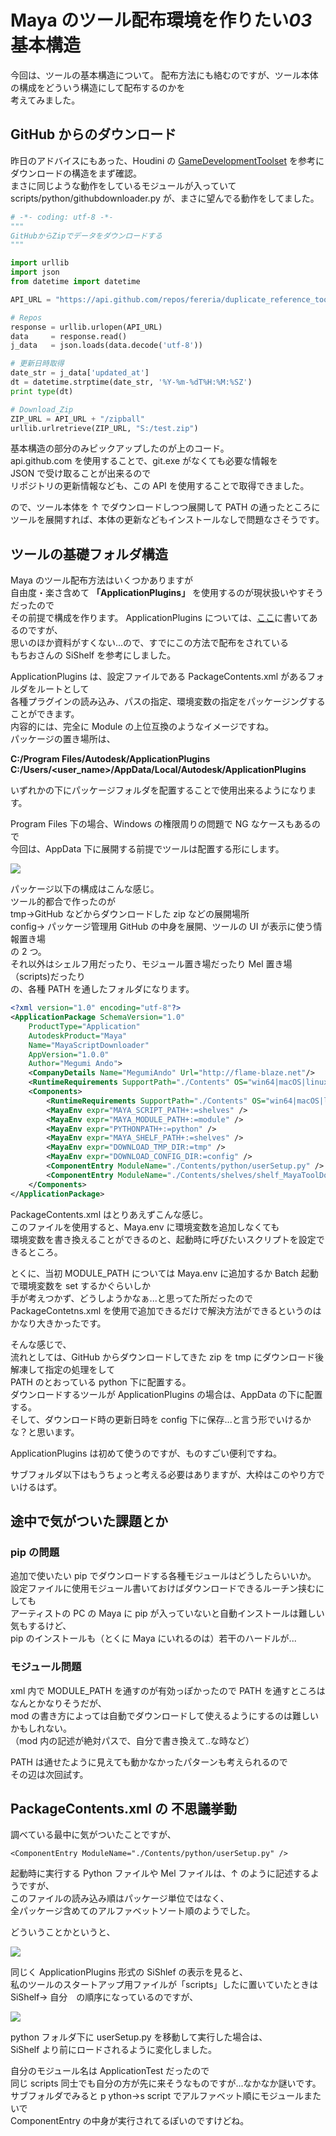 # Maya のツール配布環境を作りたい*03*基本構造

<!-- SUMMARY:Maya のツール配布環境を作りたい_03_基本構造 -->

今回は、ツールの基本構造について。
配布方法にも絡むのですが、ツール本体の構成をどういう構造にして配布するのかを  
考えてみました。

## GitHub からのダウンロード

昨日のアドバイスにもあった、Houdini の [GameDevelopmentToolset](https://github.com/sideeffects/GameDevelopmentToolset) を参考に  
ダウンロードの構造をまず確認。  
まさに同じような動作をしているモジュールが入っていて  
scripts/python/githubdownloader.py が、まさに望んでる動作をしてました。

```python
# -*- coding: utf-8 -*-
"""
GitHubからZipでデータをダウンロードする
"""

import urllib
import json
from datetime import datetime

API_URL = "https://api.github.com/repos/fereria/duplicate_reference_tool"

# Repos
response = urllib.urlopen(API_URL)
data     = response.read()
j_data   = json.loads(data.decode('utf-8'))

# 更新日時取得
date_str = j_data['updated_at']
dt = datetime.strptime(date_str, '%Y-%m-%dT%H:%M:%SZ')
print type(dt)

# Download_Zip
ZIP_URL = API_URL + "/zipball"
urllib.urlretrieve(ZIP_URL, "S:/test.zip")
```

基本構造の部分のみピックアップしたのが上のコード。  
api.github.com を使用することで、git.exe がなくても必要な情報を  
JSON で受け取ることが出来るので  
リポジトリの更新情報なども、この API を使用することで取得できました。

ので、ツール本体を ↑ でダウンロードしつつ展開して PATH の通ったところに  
ツールを展開すれば、本体の更新などもインストールなしで問題なさそうです。

## ツールの基礎フォルダ構造

Maya のツール配布方法はいくつかありますが  
自由度・楽さ含めて **「ApplicationPlugins」** を使用するのが現状扱いやすそうだったので  
その前提で構成を作ります。
ApplicationPlugins については、[ここ](https://knowledge.autodesk.com/ja/search-result/caas/CloudHelp/cloudhelp/2017/JPN/AutoCAD-Customization/files/GUID-5E50A846-C80B-4FFD-8DD3-C20B22098008-htm.html)に書いてあるのですが、  
思いのほか資料がすくない...ので、すでにこの方法で配布をされている  
もちおさんの SiShelf を参考にしました。

ApplicationPlugins は、設定ファイルである PackageContents.xml があるフォルダをルートとして  
各種プラグインの読み込み、パスの指定、環境変数の指定をパッケージングすることができます。  
内容的には、完全に Module の上位互換のようなイメージですね。  
パッケージの置き場所は、

**C:/Program Files/Autodesk/ApplicationPlugins**  
**C:/Users/<user_name>/AppData/Local/Autodesk/ApplicationPlugins**

いずれかの下にパッケージフォルダを配置することで使用出来るようになります。

Program Files 下の場合、Windows の権限周りの問題で NG なケースもあるので  
今回は、AppData 下に展開する前提でツールは配置する形にします。

![](https://gyazo.com/1a10f61fb24eb49530d72e018fb362b6.png)

パッケージ以下の構成はこんな感じ。  
ツール的都合で作ったのが  
tmp→GitHub などからダウンロードした zip などの展開場所  
config→ パッケージ管理用 GitHub の中身を展開、ツールの UI が表示に使う情報置き場  
の 2 つ。  
それ以外はシェルフ用だったり、モジュール置き場だったり Mel 置き場（scripts)だったり  
の、各種 PATH を通したフォルダになります。

```xml
<?xml version="1.0" encoding="utf-8"?>
<ApplicationPackage SchemaVersion="1.0"
    ProductType="Application"
    AutodeskProduct="Maya"
    Name="MayaScriptDownloader"
    AppVersion="1.0.0"
    Author="Megumi Ando">
    <CompanyDetails Name="MegumiAndo" Url="http://flame-blaze.net"/>
    <RuntimeRequirements SupportPath="./Contents" OS="win64|macOS|linux" Platform="Maya" SeriesMin="2008"  />
    <Components>
        <RuntimeRequirements SupportPath="./Contents" OS="win64|macOS|linux" Platform="Maya" SeriesMin="2008" />
        <MayaEnv expr="MAYA_SCRIPT_PATH+:=shelves" />
        <MayaEnv expr="MAYA_MODULE_PATH+:=module" />
        <MayaEnv expr="PYTHONPATH+:=python" />
        <MayaEnv expr="MAYA_SHELF_PATH+:=shelves" />
        <MayaEnv expr="DOWNLOAD_TMP_DIR:=tmp" />
        <MayaEnv expr="DOWNLOAD_CONFIG_DIR:=config" />
        <ComponentEntry ModuleName="./Contents/python/userSetup.py" />
        <ComponentEntry ModuleName="./Contents/shelves/shelf_MayaToolDownloader.mel" />
    </Components>
</ApplicationPackage>
```

PackageContents.xml はとりあえずこんな感じ。  
このファイルを使用すると、Maya.env に環境変数を追加しなくても  
環境変数を書き換えることができるのと、起動時に呼びたいスクリプトを設定できるところ。

とくに、当初 MODULE_PATH については Maya.env に追加するか Batch 起動で環境変数を set するかぐらいしか  
手が考えつかず、どうしようかなぁ...と思ってた所だったので  
PackageContetns.xml を使用で追加できるだけで解決方法ができるというのはかなり大きかったです。

そんな感じで、  
流れとしては、GitHub からダウンロードしてきた zip を tmp にダウンロード後解凍して指定の処理をして  
PATH のとおっている python 下に配置する。  
ダウンロードするツールが ApplicationPlugins の場合は、AppData の下に配置する。  
そして、ダウンロード時の更新日時を config 下に保存...と言う形でいけるかな？と思います。

ApplicationPlugins は初めて使うのですが、ものすごい便利ですね。

サブフォルダ以下はもうちょっと考える必要はありますが、大枠はこのやり方でいけるはず。

## 途中で気がついた課題とか

### pip の問題

追加で使いたい pip でダウンロードする各種モジュールはどうしたらいいか。  
設定ファイルに使用モジュール書いておけばダウンロードできるルーチン挟むにしても  
アーティストの PC の Maya に pip が入っていないと自動インストールは難しい気もするけど、  
pip のインストールも（とくに Maya にいれるのは）若干のハードルが...

### モジュール問題

xml 内で MODULE_PATH を通すのが有効っぽかったので PATH を通すところはなんとかなりそうだが、  
mod の書き方によっては自動でダウンロードして使えるようにするのは難しいかもしれない。  
（mod 内の記述が絶対パスで、自分で書き換えて..な時など）

PATH は通せたように見えても動かなかったパターンも考えられるので  
その辺は次回試す。

## PackageContents.xml の 不思議挙動

調べている最中に気がついたことですが、

```
<ComponentEntry ModuleName="./Contents/python/userSetup.py" />
```

起動時に実行する Python ファイルや Mel ファイルは、↑ のように記述するようですが、  
このファイルの読み込み順はパッケージ単位ではなく、  
全パッケージ含めてのアルファベットソート順のようでした。

どういうことかというと、

![](https://gyazo.com/3c79ae2907c24e3353101b6a91d16c74.png)

同じく ApplicationPlugins 形式の SiShlef の表示を見ると、  
私のツールのスタートアップ用ファイルが「scripts」したに置いていたときは  
SiShelf→ 自分　の順序になっているのですが、

![](https://gyazo.com/33485dfe57ad38958b58c97a3fb2d9ff.png)

python フォルダ下に userSetup.py を移動して実行した場合は、  
SiShelf より前にロードされるように変化しました。

自分のモジュール名は ApplicationTest だったので  
同じ scripts 同士でも自分の方が先に来そうなものですが...なかなか謎いです。  
サブフォルダでみると p ython->s script でアルファベット順にモジュールまたいで  
ComponentEntry の中身が実行されてるぽいのですけどね。

